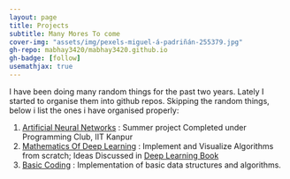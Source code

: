 ```yaml
---
layout: page
title: Projects
subtitle: Many Mores To come
cover-img: "assets/img/pexels-miguel-á-padriñán-255379.jpg"
gh-repo: mabhay3420/mabhay3420.github.io
gh-badge: [follow]
usemathjax: true
---
```


I have been doing many random things for the past two years.
Lately I started to organise them into github repos. Skipping the
random things, below i list the ones i have organised properly:

1. [Artificial Neural Networks](https://github.com/mabhay3420/Deep-learning-Projects/tree/master/Introduction_2_ANN) : Summer project Completed under Programming Club, IIT Kanpur
2. [Mathematics Of Deep Learning](https://github.com/mabhay3420/Deep-learning-Projects/tree/master/Mathematics_of_dl) : Implement and Visualize Algorithms from scratch; Ideas Discussed in [Deep Learning Book](https://www.deeplearningbook.org/)
3. [Basic Coding](https://github.com/mabhay3420/coding-basics) : Implementation of basic data structures and algorithms.